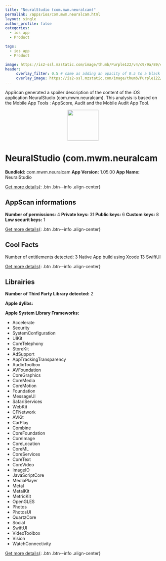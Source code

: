 ```yaml
---
title: "NeuralStudio (com.mwm.neuralcam)"
permalink: /apps/ios/com.mwm.neuralcam.html
layout: single
author_profile: false
categories: 
  - ios app 
  - Product 

tags: 
  - ios app 
  - Product 

image: https://is2-ssl.mzstatic.com/image/thumb/Purple122/v4/c9/9a/89/c99a89c6-e42d-dcb5-31fe-a2594a26e701/AppIcon-0-1x_U007emarketing-0-7-0-85-220.png/512x512bb.jpg
header: 
     overlay_filter: 0.5 # same as adding an opacity of 0.5 to a black background
     overlay_image: https://is2-ssl.mzstatic.com/image/thumb/Purple122/v4/c9/9a/89/c99a89c6-e42d-dcb5-31fe-a2594a26e701/AppIcon-0-1x_U007emarketing-0-7-0-85-220.png/512x512bb.jpg
---
```

AppScan generated a spoiler description of the content of the iOS application NeuralStudio (com.mwm.neuralcam). This analysis is based on the Mobile App Tools : AppScore, Audit and the Mobile Audit App Tool.

  
  
<div style="text-align: center;"><img src="https://is2-ssl.mzstatic.com/image/thumb/Purple122/v4/c9/9a/89/c99a89c6-e42d-dcb5-31fe-a2594a26e701/AppIcon-0-1x_U007emarketing-0-7-0-85-220.png/512x512bb.jpg" width="100" height="100"></div>  
  
# NeuralStudio (com.mwm.neuralcam

**BundleId:** com.mwm.neuralcam
**App Version:** 1.05.00
**App Name:** NeuralStudio


[Get more details](/pricing.html){: .btn .btn--info .align-center}  
  
## AppScan informations 

**Number of permissions:** 4
**Private keys:** 31
**Public keys:** 6
**Custom keys:** 8
**Low securit keys:** 1
  
[Get more details](/pricing.html){: .btn .btn--info .align-center}

## Cool Facts

Number of entitlements detected: 3
Native App
build using Xcode 13
SwiftUI
  
[Get more details](/pricing.html){: .btn .btn--info .align-center}

## Librairies 
**Number of Third Party Library detected:** 2

**Apple dylibs:**


**Apple System Library Frameworks:**
- Accelerate
- Security
- SystemConfiguration
- UIKit
- CoreTelephony
- StoreKit
- AdSupport
- AppTrackingTransparency
- AudioToolbox
- AVFoundation
- CoreGraphics
- CoreMedia
- CoreMotion
- Foundation
- MessageUI
- SafariServices
- WebKit
- CFNetwork
- AVKit
- CarPlay
- Combine
- CoreFoundation
- CoreImage
- CoreLocation
- CoreML
- CoreServices
- CoreText
- CoreVideo
- ImageIO
- JavaScriptCore
- MediaPlayer
- Metal
- MetalKit
- MetricKit
- OpenGLES
- Photos
- PhotosUI
- QuartzCore
- Social
- SwiftUI
- VideoToolbox
- Vision
- WatchConnectivity


  
[Get more details](/pricing.html){: .btn .btn--info .align-center}

